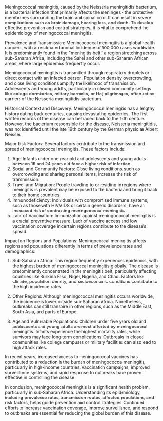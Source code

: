 Meningococcal meningitis, caused by the Neisseria meningitidis bacterium, is a bacterial infection that primarily affects the meninges - the protective membranes surrounding the brain and spinal cord. It can result in severe complications such as brain damage, hearing loss, and death. To develop effective prevention and control strategies, it is vital to comprehend the epidemiology of meningococcal meningitis.

Prevalence and Transmission:
Meningococcal meningitis is a global health concern, with an estimated annual incidence of 500,000 cases worldwide. It is predominantly found in the "meningitis belt," a region stretching across sub-Saharan Africa, including the Sahel and other sub-Saharan African areas, where large epidemics frequently occur.

Meningococcal meningitis is transmitted through respiratory droplets or direct contact with an infected person. Population density, overcrowding, and close living conditions amplify the likelihood of transmission. Adolescents and young adults, particularly in closed community settings like college dormitories, military barracks, or Hajj pilgrimages, often act as carriers of the Neisseria meningitidis bacterium.

Historical Context and Discovery:
Meningococcal meningitis has a lengthy history dating back centuries, causing devastating epidemics. The first written records of the disease can be traced back to the 16th century. However, the bacterium responsible for the disease, Neisseria meningitidis, was not identified until the late 19th century by the German physician Albert Neisser.

Major Risk Factors:
Several factors contribute to the transmission and spread of meningococcal meningitis. These factors include:

1. Age: Infants under one year old and adolescents and young adults between 15 and 24 years old face a higher risk of infection.
2. Social and Community Factors: Close living conditions, such as overcrowding and sharing personal items, increase the risk of transmission.
3. Travel and Migration: People traveling to or residing in regions where meningitis is prevalent may be exposed to the bacteria and bring it back to their home countries.
4. Immunodeficiency: Individuals with compromised immune systems, such as those with HIV/AIDS or certain genetic disorders, have an increased risk of contracting meningococcal meningitis.
5. Lack of Vaccination: Immunization against meningococcal meningitis is a crucial preventive measure. Lack of vaccine access and low vaccination coverage in certain regions contribute to the disease's spread.

Impact on Regions and Populations:
Meningococcal meningitis affects regions and populations differently in terms of prevalence rates and demographics:

1. Sub-Saharan Africa: This region frequently experiences epidemics, with the highest burden of meningococcal meningitis globally. The disease is predominantly concentrated in the meningitis belt, particularly affecting countries like Burkina Faso, Niger, Nigeria, and Chad. Factors like climate, population density, and socioeconomic conditions contribute to the high incidence rates.
   
2. Other Regions: Although meningococcal meningitis occurs worldwide, the incidence is lower outside sub-Saharan Africa. Nonetheless, outbreaks can still transpire in other regions, such as the Middle East, South Asia, and parts of Europe.

3. Age and Vulnerable Populations: Children under five years old and adolescents and young adults are most affected by meningococcal meningitis. Infants experience the highest mortality rates, while survivors may face long-term complications. Outbreaks in closed communities like college campuses or military facilities can also lead to high attack rates.

In recent years, increased access to meningococcal vaccines has contributed to a reduction in the burden of meningococcal meningitis, particularly in high-income countries. Vaccination campaigns, improved surveillance systems, and rapid response to outbreaks have proven effective in controlling the disease.

In conclusion, meningococcal meningitis is a significant health problem, particularly in sub-Saharan Africa. Understanding its epidemiology, including prevalence rates, transmission routes, affected populations, and risk factors, helps guide prevention and control strategies. Continued efforts to increase vaccination coverage, improve surveillance, and respond to outbreaks are essential for reducing the global burden of this disease.